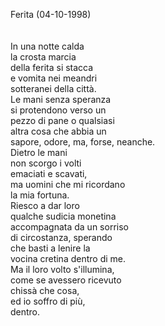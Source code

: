 Ferita (04-10-1998)<br /><br /><br />In una notte calda<br />la crosta marcia<br />della ferita si stacca<br />e vomita nei meandri<br />sotteranei della citt&agrave;.<br />Le mani senza speranza<br />si protendono verso un<br />pezzo di pane o qualsiasi<br />altra cosa che abbia un<br />sapore, odore, ma, forse, neanche. <br />Dietro le mani<br />non scorgo i volti<br />emaciati e scavati,<br />ma uomini che mi ricordano<br />la mia fortuna.<br />Riesco a dar loro<br />qualche sudicia monetina<br />accompagnata da un sorriso<br />di circostanza, sperando<br />che basti a lenire la<br />vocina cretina dentro di me.<br />Ma il loro volto s'illumina,<br />come se avessero ricevuto<br />chiss&agrave; che cosa,<br />ed io soffro di pi&ugrave;,<br />dentro.
